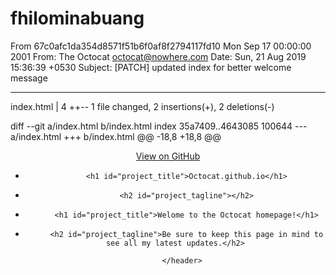# fhilominabuang
From 67c0afc1da354d8571f51b6f0af8f2794117fd10 Mon Sep 17 00:00:00 2001
From: The Octocat <octocat@nowhere.com>
Date: Sun, 21 Aug 2019 15:36:39 +0530
Subject: [PATCH] updated index for better welcome message

---
 index.html | 4 ++--
 1 file changed, 2 insertions(+), 2 deletions(-)

diff --git a/index.html b/index.html
index 35a7409..4643085 100644
--- a/index.html
+++ b/index.html
@@ -18,8 +18,8 @@
         <header class="inner">
           <a id="forkme_banner" href="https://github.com/octocat">View on GitHub</a>
 
-          <h1 id="project_title">Octocat.github.io</h1>
-          <h2 id="project_tagline"></h2>
+          <h1 id="project_title">Welome to the Octocat homepage!</h1>
+          <h2 id="project_tagline">Be sure to keep this page in mind to see all my latest updates.</h2>
 
         </header>
     </div>
